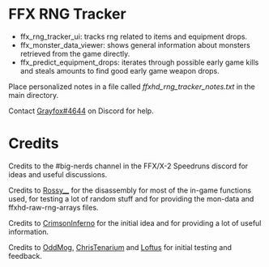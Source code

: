 # FFX RNG Tracker
* ffx_rng_tracker_ui: tracks rng related to items and equipment drops.
* ffx_monster_data_viewer: shows general information about monsters retrieved from the game directly.
* ffx_predict_equipment_drops: iterates through possible early game kills and steals amounts to find good early game weapon drops.

Place personalized notes in a file called *ffxhd_rng_tracker_notes.txt* in the main directory.

Contact [Grayfox#4644](https://discordapp.com/users/195955977223143426/) on Discord for help.

# Credits
Credits to the #big-nerds channel in the FFX/X-2 Speedruns discord for ideas and useful discussions.

Credits to [Rossy__](https://twitter.com/Rossy__TTV) for the disassembly for most of the in-game functions used, for testing a lot of random stuff and for providing the mon-data and ffxhd-raw-rng-arrays files.

Credits to [CrimsonInferno](https://www.twitch.tv/crimsoninferno9) for the initial idea and for providing a lot of useful information.

Credits to [OddMog](https://www.twitch.tv/oddmog), [ChrisTenarium](https://www.twitch.tv/christenarium) and [Loftus](https://www.twitch.tv/loftus) for initial testing and feedback.

